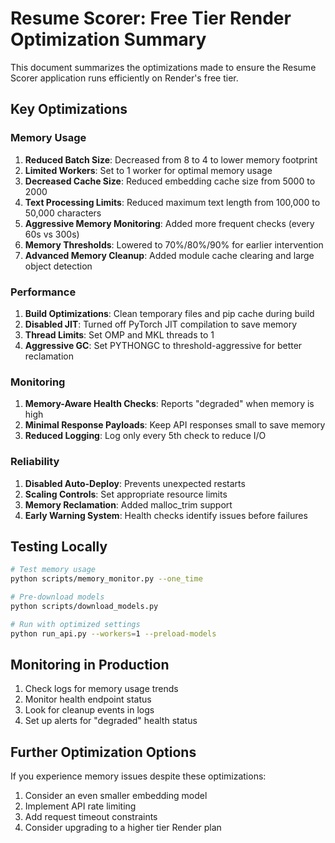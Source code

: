 # Resume Scorer: Free Tier Render Optimization Summary

This document summarizes the optimizations made to ensure the Resume Scorer application runs efficiently on Render's free tier.

## Key Optimizations

### Memory Usage

1. **Reduced Batch Size**: Decreased from 8 to 4 to lower memory footprint
2. **Limited Workers**: Set to 1 worker for optimal memory usage
3. **Decreased Cache Size**: Reduced embedding cache size from 5000 to 2000
4. **Text Processing Limits**: Reduced maximum text length from 100,000 to 50,000 characters
5. **Aggressive Memory Monitoring**: Added more frequent checks (every 60s vs 300s)
6. **Memory Thresholds**: Lowered to 70%/80%/90% for earlier intervention
7. **Advanced Memory Cleanup**: Added module cache clearing and large object detection

### Performance

1. **Build Optimizations**: Clean temporary files and pip cache during build
2. **Disabled JIT**: Turned off PyTorch JIT compilation to save memory
3. **Thread Limits**: Set OMP and MKL threads to 1
4. **Aggressive GC**: Set PYTHONGC to threshold-aggressive for better reclamation

### Monitoring

1. **Memory-Aware Health Checks**: Reports "degraded" when memory is high
2. **Minimal Response Payloads**: Keep API responses small to save memory
3. **Reduced Logging**: Log only every 5th check to reduce I/O

### Reliability

1. **Disabled Auto-Deploy**: Prevents unexpected restarts
2. **Scaling Controls**: Set appropriate resource limits
3. **Memory Reclamation**: Added malloc_trim support
4. **Early Warning System**: Health checks identify issues before failures

## Testing Locally

```bash
# Test memory usage
python scripts/memory_monitor.py --one_time

# Pre-download models
python scripts/download_models.py

# Run with optimized settings
python run_api.py --workers=1 --preload-models
```

## Monitoring in Production

1. Check logs for memory usage trends
2. Monitor health endpoint status
3. Look for cleanup events in logs
4. Set up alerts for "degraded" health status

## Further Optimization Options

If you experience memory issues despite these optimizations:

1. Consider an even smaller embedding model
2. Implement API rate limiting
3. Add request timeout constraints
4. Consider upgrading to a higher tier Render plan
